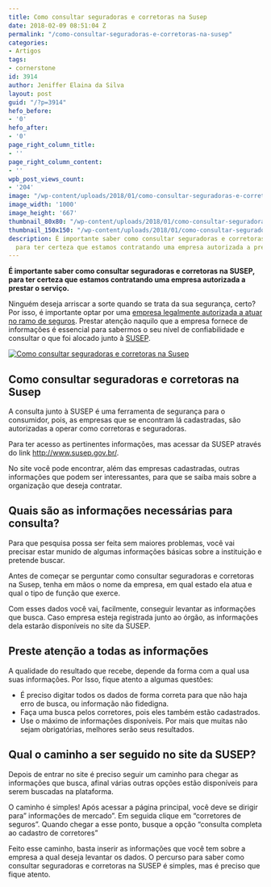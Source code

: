 ```yaml
---
title: Como consultar seguradoras e corretoras na Susep
date: 2018-02-09 08:51:04 Z
permalink: "/como-consultar-seguradoras-e-corretoras-na-susep"
categories:
- Artigos
tags:
- cornerstone
id: 3914
author: Jeniffer Elaina da Silva
layout: post
guid: "/?p=3914"
hefo_before:
- '0'
hefo_after:
- '0'
page_right_column_title:
- ''
page_right_column_content:
- ''
wpb_post_views_count:
- '204'
image: "/wp-content/uploads/2018/01/como-consultar-seguradoras-e-corretoras-na-susep.jpg"
image_width: '1000'
image_height: '667'
thumbnail_80x80: "/wp-content/uploads/2018/01/como-consultar-seguradoras-e-corretoras-na-susep-80x80.jpg"
thumbnail_150x150: "/wp-content/uploads/2018/01/como-consultar-seguradoras-e-corretoras-na-susep-150x150.jpg"
description: É importante saber como consultar seguradoras e corretoras na SUSEP,
  para ter certeza que estamos contratando uma empresa autorizada a prestar o serviço.
---
```


**É importante saber como consultar seguradoras e corretoras na SUSEP, para ter certeza que estamos contratando uma empresa autorizada a prestar o serviço.**

Ninguém deseja arriscar a sorte quando se trata da sua segurança, certo? Por isso, é importante optar por uma <a href="/5-seguradoras-mais-confiaveis" target="_blank" rel="noopener">empresa legalmente autorizada a atuar no ramo de seguros</a>. Prestar atenção naquilo que a empresa fornece de informações é essencial para sabermos o seu nível de confiabilidade e consultar o que foi alocado junto à <a href="http://www.susep.gov.br/" target="_blank" rel="noopener">SUSEP</a>.

[<img class="aligncenter wp-image-3915 size-full" title="Como consultar seguradoras e corretoras na Susep" src="/wp-content/uploads/2018/01/como-consultar-seguradoras-e-corretoras-na-susep.jpg" alt="Como consultar seguradoras e corretoras na Susep" width="1000" height="667" srcset="/wp-content/uploads/2018/01/como-consultar-seguradoras-e-corretoras-na-susep.jpg 1000w, /wp-content/uploads/2018/01/como-consultar-seguradoras-e-corretoras-na-susep-250x167.jpg 250w, /wp-content/uploads/2018/01/como-consultar-seguradoras-e-corretoras-na-susep-768x512.jpg 768w, /wp-content/uploads/2018/01/como-consultar-seguradoras-e-corretoras-na-susep-700x467.jpg 700w, /wp-content/uploads/2018/01/como-consultar-seguradoras-e-corretoras-na-susep-120x80.jpg 120w" sizes="(max-width: 1000px) 100vw, 1000px" />](/wp-content/uploads/2018/01/como-consultar-seguradoras-e-corretoras-na-susep.jpg)

## Como consultar seguradoras e corretoras na Susep

A consulta junto à SUSEP é uma ferramenta de segurança para o consumidor, pois, as empresas que se encontram lá cadastradas, são autorizadas a operar como corretoras e seguradoras.

Para ter acesso as pertinentes informações, mas acessar da SUSEP através do link <a href="http://www.susep.gov.br/" target="_blank" rel="noopener">http://www.susep.gov.br/</a>.

No site você pode encontrar, além das empresas cadastradas, outras informações que podem ser interessantes, para que se saiba mais sobre a organização que deseja contratar.

## Quais são as informações necessárias para consulta?

Para que pesquisa possa ser feita sem maiores problemas, você vai precisar estar munido de algumas informações básicas sobre a instituição e pretende buscar.

Antes de começar se perguntar como consultar seguradoras e corretoras na Susep, tenha em mãos o nome da empresa, em qual estado ela atua e qual o tipo de função que exerce.

Com esses dados você vai, facilmente, conseguir levantar as informações que busca. Caso empresa esteja registrada junto ao órgão, as informações dela estarão disponíveis no site da SUSEP.

## Preste atenção a todas as informações

A qualidade do resultado que recebe, depende da forma com a qual usa suas informações. Por Isso, fique atento a algumas questões:

  * É preciso digitar todos os dados de forma correta para que não haja erro de busca, ou informação não fidedigna.
  * Faça uma busca pelos corretores, pois eles também estão cadastrados.
  * Use o máximo de informações disponíveis. Por mais que muitas não sejam obrigatórias, melhores serão seus resultados.

## Qual o caminho a ser seguido no site da SUSEP?

Depois de entrar no site é preciso seguir um caminho para chegar as informações que busca, afinal várias outras opções estão disponíveis para serem buscadas na plataforma.

O caminho é simples! Após acessar a página principal, você deve se dirigir para” informações de mercado”. Em seguida clique em “corretores de seguros”. Quando chegar a esse ponto, busque a opção “consulta completa ao cadastro de corretores”

Feito esse caminho, basta inserir as informações que você tem sobre a empresa a qual deseja levantar os dados. O percurso para saber como consultar seguradoras e corretoras na SUSEP é simples, mas é preciso que fique atento.